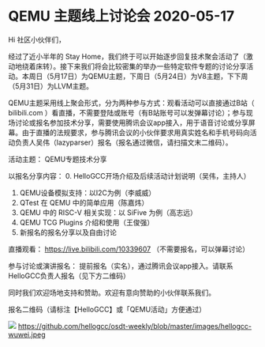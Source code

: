 # QEMU 主题线上讨论会 2020-05-17

Hi 社区小伙伴们，

经过了近小半年的 Stay Home，我们终于可以开始逐步回复技术聚会活动了（激动地绕着床转）。接下来我们将会比较密集的举办一些特定软件专题的讨论分享活动。本周日（5月17日）为QEMU主题，下周日（5月24日）为V8主题，下下周（5月31日）为LLVM主题。

QEMU主题采用线上聚会形式，分为两种参与方式：观看活动可以直接通过B站（ bilibili.com ）看直播，不需要登陆或账号（有B站账号可以发弹幕讨论）；参与现场讨论或报名参加技术分享，需要使用腾讯会议app接入，用于语音讨论或分享屏幕。由于直播的法规要求，参与腾讯会议的小伙伴要求用真实姓名和手机号码向活动负责人吴伟（lazyparser）报名（报名通过微信，请扫描文末二维码）。

活动主题： QEMU专题技术分享

以报名分享内容：
0. HelloGCC开场介绍及后续活动计划说明（吴伟，主持人）
1. QEMU设备模拟支持：以I2C为例（李威威）
2. QTest 在 QEMU 中的简单应用（陈嘉炜）
3. QEMU 中的 RISC-V 相关实现：以 SiFive 为例（高志远）
4. QEMU TCG Plugins 介绍和使用（王俊强）
5. 新报名的报名分享以及自由讨论

直播观看： https://live.bilibili.com/10339607 （不需要报名，可以弹幕讨论）

参与讨论或演讲报名： 提前报名（实名），通过腾讯会议app接入。请联系HelloGCC负责人报名（见下方二维码）

同时我们欢迎场地支持和赞助。欢迎有意向赞助的小伙伴联系我们。

报名二维码（请标注【HelloGCC】或「QEMU活动」方便通过）

![](https://github.com/hellogcc/osdt-weekly/blob/master/images/hellogcc-wuwei.jpeg)
https://github.com/hellogcc/osdt-weekly/blob/master/images/hellogcc-wuwei.jpeg
